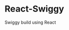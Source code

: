                                                                 
 # React-Swiggy
 Swiggy build using React
